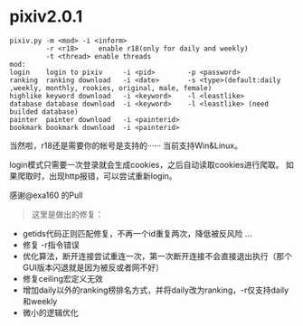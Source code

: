 # pixiv2.0.1
```shell
pixiv.py -m <mod> -i <inform>
         -r <r18>     enable r18(only for daily and weekly)
         -t <thread> enable threads
mod:
login    login to pixiv     -i <pid>        -p <password>
ranking  ranking download   -i <date>       -s <type>(default:daily ,weekly, monthly, rookies, original, male, female)
highlike keyword download   -i <keyword>    -l <leastlike>
database database download  -i <keyword>    -l <leastlike> (need builded database)
painter  painter download   -i <painterid>
bookmark bookmark download  -i <painterid>
```
当然啦，r18还是需要你的帐号是支持的······
当前支持Win&Linux。

login模式只需要一次登录就会生成cookies，之后自动读取cookies进行爬取。
如果爬取时，出现http报错，可以尝试重新login。

感谢@exa160 的Pull

> 这里是做出的修复：
- getids代码正则匹配修复，不再一个id重复两次，降低被反风险 ...
- 修复 -r指令错误
- 优化算法，断开连接尝试重连一次，第一次断开连接不会直接退出执行（那个GUI版本闪退就是因为被反或者网不好）
- 修复ceiling宏定义无效
- 增加daily以外的ranking榜排名方式，并将daily改为ranking，-r仅支持daily和weekly
- 微小的逻辑优化